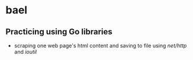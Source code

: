 # bael
## Practicing using Go libraries
* scraping one web page's html content and saving to file using *net/http* and *ioutil*
